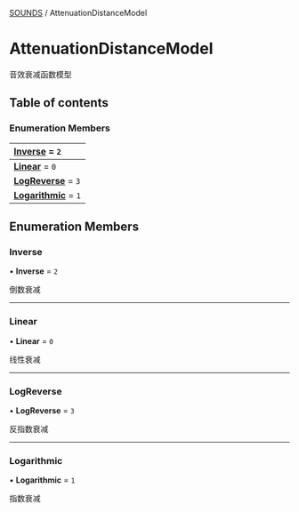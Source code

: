 [SOUNDS](../groups/Core.SOUNDS.md) / AttenuationDistanceModel

# AttenuationDistanceModel <Badge type="tip" text="Enumeration" /> <Score text="AttenuationDistanceModel" />

<span class="content-big">

音效衰减函数模型

</span>

## Table of contents

### Enumeration Members <Score text="Enumeration" /> 
| **[Inverse](mw.AttenuationDistanceModel.md#inverse)** = ``2``  |
| :----- |
| **[Linear](mw.AttenuationDistanceModel.md#linear)** = ``0`` |
| **[LogReverse](mw.AttenuationDistanceModel.md#logreverse)** = ``3`` |
| **[Logarithmic](mw.AttenuationDistanceModel.md#logarithmic)** = ``1`` |

## Enumeration Members

### Inverse <Score text="Inverse" /> 

• **Inverse** = ``2``

倒数衰减

___

### Linear <Score text="Linear" /> 

• **Linear** = ``0``

线性衰减

___

### LogReverse <Score text="LogReverse" /> 

• **LogReverse** = ``3``

反指数衰减

___

### Logarithmic <Score text="Logarithmic" /> 

• **Logarithmic** = ``1``

指数衰减
